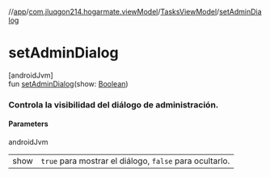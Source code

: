 //[app](../../../index.md)/[com.jluqgon214.hogarmate.viewModel](../index.md)/[TasksViewModel](index.md)/[setAdminDialog](set-admin-dialog.md)

# setAdminDialog

[androidJvm]\
fun [setAdminDialog](set-admin-dialog.md)(show: [Boolean](https://kotlinlang.org/api/latest/jvm/stdlib/kotlin-stdlib/kotlin/-boolean/index.html))

###  Controla la visibilidad del diálogo de administración.

#### Parameters

androidJvm

| | |
|---|---|
| show | `true` para mostrar el diálogo, `false` para ocultarlo. |
